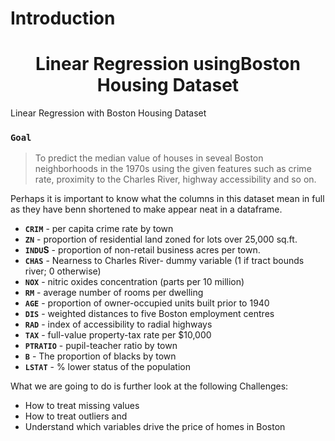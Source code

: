 <html>
  
  <div id="intro">
  <h1>Introduction</h1>
</div>
<body>
  <center>
<h1>Linear Regression usingBoston Housing Dataset
    </center>
  </h1>
  
Linear Regression with Boston Housing Dataset

### `Goal`
> To predict the median value of houses in seveal Boston neighborhoods in the 1970s using the given features such as crime rate, proximity to the Charles River, highway accessibility and so on.

Perhaps it is important to know what the columns in this dataset mean in full as they have benn shortened to make appear neat in a dataframe. 

- **`CRIM`** - per capita crime rate by town
- **`ZN`** - proportion of residential land zoned for lots over 25,000 sq.ft.
- **`INDU`S** - proportion of non-retail business acres per town.
- **`CHAS`** - Nearness to Charles River- dummy variable (1 if tract bounds river; 0 otherwise)
- **`NOX`** - nitric oxides concentration (parts per 10 million)
- **`RM`** - average number of rooms per dwelling
- **`AGE`** - proportion of owner-occupied units built prior to 1940
- **`DIS`** - weighted distances to five Boston employment centres
- **`RAD`** - index of accessibility to radial highways
- **`TAX`** - full-value property-tax rate per $10,000
- **`PTRATIO`** - pupil-teacher ratio by town
- **`B`** - The proportion of blacks by town
- **`LSTAT`** - % lower status of the population

What we are going to do is further look at the following Challenges:

- How to treat missing values
- How to treat outliers and 
- Understand which variables drive the price of homes in Boston
  </body>
</html>
